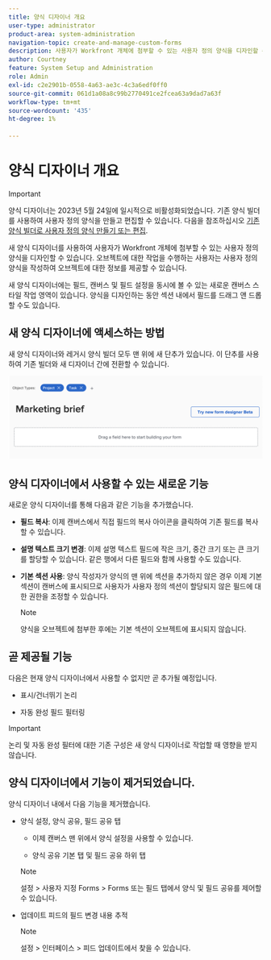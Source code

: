 ```yaml
---
title: 양식 디자이너 개요
user-type: administrator
product-area: system-administration
navigation-topic: create-and-manage-custom-forms
description: 사용자가 Workfront 개체에 첨부할 수 있는 사용자 정의 양식을 디자인할 수 있습니다. 오브젝트에 대한 작업을 수행하는 사용자는 사용자 정의 양식을 작성하여 오브젝트에 대한 정보를 제공할 수 있습니다.
author: Courtney
feature: System Setup and Administration
role: Admin
exl-id: c2e2901b-0558-4a63-ae3c-4c3a6edf0ff0
source-git-commit: 061d1a08a8c99b2770491ce2fcea63a9dad7a63f
workflow-type: tm+mt
source-wordcount: '435'
ht-degree: 1%

---
```


# 양식 디자이너 개요

>[!IMPORTANT]
>
>양식 디자이너는 2023년 5월 24일에 일시적으로 비활성화되었습니다. 기존 양식 빌더를 사용하여 사용자 정의 양식을 만들고 편집할 수 있습니다. 다음을 참조하십시오 [기존 양식 빌더로 사용자 정의 양식 만들기 또는 편집](/help/quicksilver/administration-and-setup/customize-workfront/create-manage-custom-forms/use-the-custom-form-builder.md).

새 양식 디자이너를 사용하여 사용자가 Workfront 개체에 첨부할 수 있는 사용자 정의 양식을 디자인할 수 있습니다. 오브젝트에 대한 작업을 수행하는 사용자는 사용자 정의 양식을 작성하여 오브젝트에 대한 정보를 제공할 수 있습니다.

새 양식 디자이너에는 필드, 캔버스 및 필드 설정을 동시에 볼 수 있는 새로운 캔버스 스타일 작업 영역이 있습니다. 양식을 디자인하는 동안 섹션 내에서 필드를 드래그 앤 드롭할 수도 있습니다.

<!-- add screenshot when field settings empty state is ready -->

## 새 양식 디자이너에 액세스하는 방법

새 양식 디자이너와 레거시 양식 빌더 모두 맨 위에 새 단추가 있습니다. 이 단추를 사용하여 기존 빌더와 새 디자이너 간에 전환할 수 있습니다.

![](assets/switch-views.png)

## 양식 디자이너에서 사용할 수 있는 새로운 기능

새로운 양식 디자이너를 통해 다음과 같은 기능을 추가했습니다.

* **필드 복사**: 이제 캔버스에서 직접 필드의 복사 아이콘을 클릭하여 기존 필드를 복사할 수 있습니다.

* **설명 텍스트 크기 변경**: 이제 설명 텍스트 필드에 작은 크기, 중간 크기 또는 큰 크기를 할당할 수 있습니다. 같은 행에서 다른 필드와 함께 사용할 수도 있습니다.

* **기본 섹션 사용**: 양식 작성자가 양식의 맨 위에 섹션을 추가하지 않은 경우 이제 기본 섹션이 캔버스에 표시되므로 사용자가 사용자 정의 섹션이 할당되지 않은 필드에 대한 권한을 조정할 수 있습니다.

   >[!NOTE]
   >
   >양식을 오브젝트에 첨부한 후에는 기본 섹션이 오브젝트에 표시되지 않습니다.

## 곧 제공될 기능

다음은 현재 양식 디자이너에서 사용할 수 없지만 곧 추가될 예정입니다.

* 표시/건너뛰기 논리

* 자동 완성 필드 필터링

>[!IMPORTANT]
>
>논리 및 자동 완성 필터에 대한 기존 구성은 새 양식 디자이너로 작업할 때 영향을 받지 않습니다.

## 양식 디자이너에서 기능이 제거되었습니다.

양식 디자이너 내에서 다음 기능을 제거했습니다.


* 양식 설정, 양식 공유, 필드 공유 탭

   * 이제 캔버스 맨 위에서 양식 설정을 사용할 수 있습니다.

   * 양식 공유 기본 탭 및 필드 공유 하위 탭
   >[!NOTE]
   >
   >설정 > 사용자 지정 Forms > Forms 또는 필드 탭에서 양식 및 필드 공유를 제어할 수 있습니다.

* 업데이트 피드의 필드 변경 내용 추적
   >[!NOTE]
   >
   >설정 > 인터페이스 > 피드 업데이트에서 찾을 수 있습니다.

